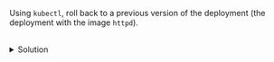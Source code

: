 Using `kubectl`, roll back to a previous version of the deployment (the deployment with the image `httpd`).

<br>
<details><summary>Solution</summary>
<br>

```bash
# view the rollout history
kubectl rollout history deploy apache

# roll back to the previous rollout
kubectl rollout undo deploy apache

# view the status of the rollout
kubectl rollout status deploy apache

```{{exec}}


</details>